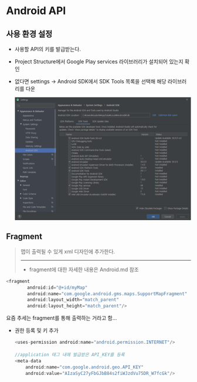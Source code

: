 # Android API

## 사용 환경 설정

* 사용할 API의 키를 발급받는다.

* Project Structure에서 Google Play services 라이브러리가 설치되어 있는지 확인

* 없다면 settings -> Android SDK에서 SDK Tools 목록을 선택해 해당 라이브러리를 다운

   ![](images/api.png)

## Fragment

> 맵이 출력될 수 있게 xml 디자인에 추가한다.
>
> ---
>
> * fragment에 대한 자세한 내용은 Android.md 참조

```java
<fragment
        android:id="@+id/myMap"
        android:name="com.google.android.gms.maps.SupportMapFragment"
        android:layout_width="match_parent"
        android:layout_height="match_parent"/>
```

요즘 추세는 fragment를 통해 출력하는 거라고 함...

* 권한 등록 및 키 추가

  ```java
  <uses-permission android:name="android.permission.INTERNET"/>
      
  //application 태그 내에 발급받은 API_KEY를 등록
  <meta-data
      android:name="com.google.android.geo.API_KEY"
      android:value="AIzaSyC27yFbGJbB84s2fiWJzdVu75DR_W7fcGk"/>
  ```


